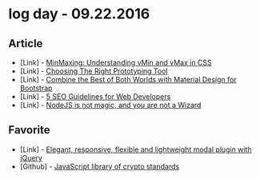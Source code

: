 # log day - 09.22.2016

## Article

- \[Link\] - [MinMaxing: Understanding vMin and vMax in CSS](http://thenewcode.com/1137/MinMaxing-Understanding-vMin-and-vMax-in-CSS)
- \[Link\] - [Choosing The Right Prototyping Tool](https://www.smashingmagazine.com/2016/09/choosing-the-right-prototyping-tool/)
- \[Link\] - [Combine the Best of Both Worlds with Material Design for Bootstrap](https://speckyboy.com/material-design-bootstrap/)
- \[Link\] - [5 SEO Guidelines for Web Developers](https://www.sitepoint.com/5-seo-guidelines-for-web-developers/)
- \[Link\] - [NodeJS is not magic, and you are not a Wizard](https://medium.com/@ivanseidel/nodejs-is-not-magic-and-you-are-not-a-wizard-45ef8d8526c9#.vpwwnnza8)


## Favorite

- \[Link\] - [Elegant, responsive, flexible and lightweight modal plugin with jQuery](http://izimodal.marcelodolce.com/)
- \[Github\] - [JavaScript library of crypto standards](https://github.com/brix/crypto-js)
